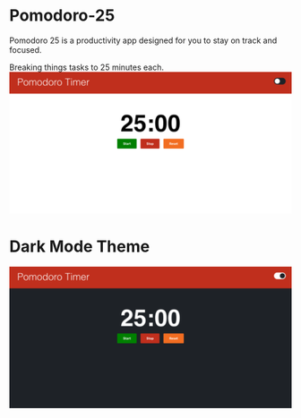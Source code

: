 # Pomodoro-25
Pomodoro 25 is a productivity app designed for you to stay on track and focused. 

Breaking things tasks to 25 minutes each.
<img src="src/assets/images/Pomodoro Timer-main.png" alt="pomodoro timer"/>

# Dark Mode Theme
<img src="src/assets/images/Pomodoro Timer-darkmode.png" alt="pomodoro dark theme"/>
